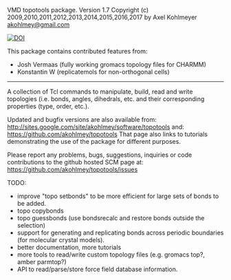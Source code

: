 VMD topotools package. Version 1.7
Copyright (c) 2009,2010,2011,2012,2013,2014,2015,2016,2017
 by Axel Kohlmeyer <akohlmey@gmail.com>

[![DOI](https://zenodo.org/badge/13922095.svg)](https://zenodo.org/badge/latestdoi/13922095)

This package contains contributed features from:
- Josh Vermaas (fully working gromacs topology files for CHARMM)
- Konstantin W (replicatemols for non-orthogonal cells)

-------------------

A collection of Tcl commands to manipulate, build, read
and write topologies (i.e. bonds, angles, dihedrals, etc.
and their corresponding properties (type, order, etc.).

Updated and bugfix versions are also available from:
http://sites.google.com/site/akohlmey/software/topotools
and: https://github.com/akohlmey/topotools
That page also links to tutorials demonstrating the use
of the package for different purposes.

Please report any problems, bugs, suggestions, inquiries
or code contributions to the github hosted SCM page at:
https://github.com/akohlmey/topotools/issues

TODO:
  - improve "topo setbonds" to be more efficient for large sets 
    of bonds to be added.
  - topo copybonds <fromsel> <tosel>
  - topo guessbonds <sel>  (use bondsrecalc and restore bonds 
    outside the selection)
  - support for generating and replicating bonds across
    periodic boundaries (for molecular crystal models).
  - better documentation, more tutorials
  - more tools to read/write custom topology files 
    (e.g. gromacs top?, amber parmtop?)
  - API to read/parse/store force field database information.
